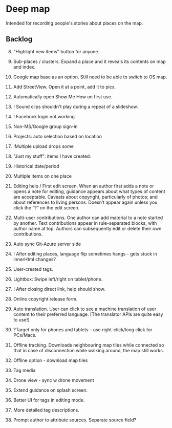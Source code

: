 # Deep map

Intended for recording people's stories about places on the map.

## Backlog
8. "Highlight new items" button for anyone.
2. Sub-places / clusters. Expand a place and it reveals its contents on map and index.
3. Google map base as an option. Still need to be able to switch to OS map.
4. Add StreetView. Open it at a point, add it to pics.
17. Automatically open Show Me How on first use.


14. ! Sound clips shouldn't play during a repeat of a slideshow.
18.	! Facebook login not working
1. Non-MS/Google group sign-in
3. Projects: auto selection based on location
2. !Multiple upload drops some
19. "Just my stuff": items I have created.
13. Historical date/period
13. Multiple items on one place
17.	Editing help / First edit screen. When an author first adds a note or opens a note for editing, guidance appears about what types of content are acceptable. Caveats about copyright, particularly of photos; and about references to living persons. Doesn’t appear again unless you click the “?” on the edit screen.


24.	Multi-user contributions. One author can add material to a note started by another. Text contributions appear in rule-separated blocks, with author name at top. Authors can subsequently edit or delete their own contributions. 
14.	Auto sync Git-Azure server side
14. ! After editing places, language flip sometimes hangs - gets stuck in innerHtml changes?
14. User-created tags.

16.	Lightbox: Swipe left/right on tablet/phone.
17. ! After closing direct link, help should show.
10. Online copyright release form.
21.	Auto translation. User can click to see a machine translation of user content to their preferred language. [The translator APIs are quite easy to use!]
27.	?Target only for phones and tablets – use right-click/long click for PCs/Macs.
31.	Offline tracking. Downloads neighbouring map tiles while connected so that in case of disconnection while walking around, the map still works.
35. Offline option - download map tiles
36. Tag media
37. Drone view - sync w drone movement
8. Extend guidance on splash screen.
41. Better UI for tags in editing mode.
44. More detailed tag descriptions.
25.	Prompt author to attribute sources. Separate source field? 

